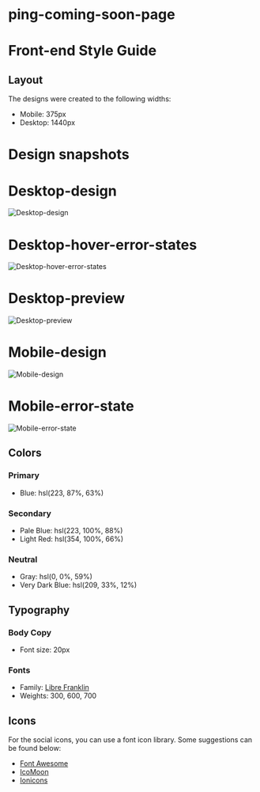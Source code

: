 # ping-coming-soon-page

# Front-end Style Guide

## Layout

The designs were created to the following widths:

- Mobile: 375px
- Desktop: 1440px

# Design snapshots

# Desktop-design
![Desktop-design](./design/desktop-design.jpg)

# Desktop-hover-error-states
![Desktop-hover-error-states](./design/desktop-hover-error-states.jpg)

# Desktop-preview
![Desktop-preview](./design/desktop-preview.jpg)

# Mobile-design
![Mobile-design](./design/mobile-design.jpg)

# Mobile-error-state
![Mobile-error-state](./design/mobile-error-state.jpg)

## Colors

### Primary

- Blue: hsl(223, 87%, 63%)

### Secondary

- Pale Blue: hsl(223, 100%, 88%)
- Light Red: hsl(354, 100%, 66%)

### Neutral

- Gray: hsl(0, 0%, 59%)
- Very Dark Blue: hsl(209, 33%, 12%)

## Typography

### Body Copy

- Font size: 20px

### Fonts

- Family: [Libre Franklin](https://fonts.google.com/specimen/Libre+Franklin)
- Weights: 300, 600, 700

## Icons

For the social icons, you can use a font icon library. Some suggestions can be found below:

- [Font Awesome](https://fontawesome.com)
- [IcoMoon](https://icomoon.io)
- [Ionicons](https://ionicons.com)
